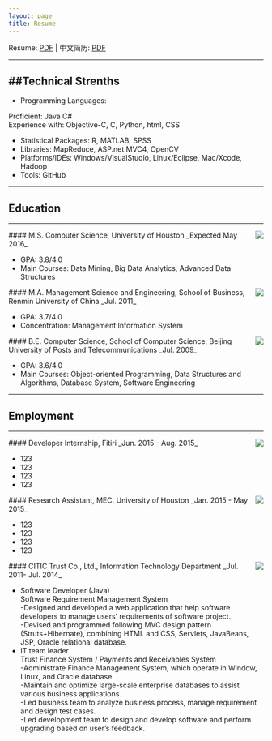 ```yaml
---
layout: page
title: Resume
---
```


Resume: [PDF](http://www.yiwenshi.com/files/YiwenShi_CV.pdf) | 中文简历: [PDF](http://www.yiwenshi.com/files/YiwenShi_CV_cn.pdf)
***
##Technical Strenths
---
- Programming Languages: 

Proficient: Java C# <br>
Experience with: Objective-C, C, Python, html, CSS 

- Statistical Packages: R, MATLAB, SPSS
- Libraries: MapReduce, ASP.net MVC4, OpenCV 
- Platforms/IDEs: Windows/VisualStudio, Linux/Eclipse, Mac/Xcode, Hadoop 
- Tools: GitHub


***
## Education
---
<img align="right" src="http://yiwenshi.com/image/UH.jpg">
#### M.S. Computer Science, University of Houston	
_Expected May 2016_

- GPA: 3.8/4.0
- Main Courses: Data Mining, Big Data Analytics, Advanced Data Structures

<img align="right" src="http://yiwenshi.com/image/RUC.jpg">
#### M.A. Management Science and Engineering, School of Business, Renmin University of China
_Jul. 2011_

- GPA: 3.7/4.0
- Concentration: Management Information System

<img align="right" src="http://yiwenshi.com/image/BUPT.jpg">
#### B.E. Computer Science, School of Computer Science, Beijing University of Posts and Telecommunications
_Jul. 2009_

- GPA: 3.6/4.0
- Main Courses: Object-oriented Programming, Data Structures and Algorithms, Database System, Software Engineering

***
## Employment
---
<img align="right" src="http://yiwenshi.com/image/Fitiri.jpg">
#### Developer Internship, Fitiri
_Jun. 2015 - Aug. 2015_

- 123
- 123
- 123
- 123

<img align="right" src="http://yiwenshi.com/image/UH.jpg">
#### Research Assistant, MEC, University of Houston
_Jan. 2015 - May 2015_

- 123
- 123
- 123
- 123


<img align="right" src="http://yiwenshi.com/image/CITICT.jpg">
#### CITIC Trust Co., Ltd., Information Technology Department
_Jul. 2011- Jul. 2014_

- Software Developer (Java)	<br>
Software Requirement Management System<br>
-Designed and developed a web application that help software developers to manage users’ requirements of software project.<br>
-Devised and programmed following MVC design pattern (Struts+Hibernate), combining HTML and CSS, Servlets, JavaBeans, JSP, Oracle relational database.
- IT team leader	
Trust Finance System / Payments and Receivables System<br>
-Administrate Finance Management System, which operate in Window, Linux, and Oracle database.<br>
-Maintain and optimize large-scale enterprise databases to assist various business applications.<br>
-Led business team to analyze business process, manage requirement and design test cases.<br>
-Led development team to design and develop software and perform upgrading based on user’s feedback.